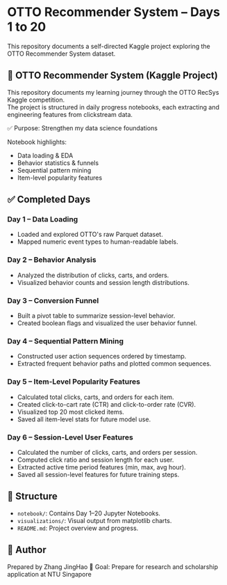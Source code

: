 # OTTO Recommender System – Days 1 to 20

This repository documents a self-directed Kaggle project exploring the OTTO Recommender System dataset.

## 🛒 OTTO Recommender System (Kaggle Project)

This repository documents my learning journey through the OTTO RecSys Kaggle competition.  
The project is structured in daily progress notebooks, each extracting and engineering features from clickstream data.

✅ Purpose: Strengthen my data science foundations  


Notebook highlights:
- Data loading & EDA
- Behavior statistics & funnels
- Sequential pattern mining
- Item-level popularity features

## ✅ Completed Days

### Day 1 – Data Loading
- Loaded and explored OTTO's raw Parquet dataset.
- Mapped numeric event types to human-readable labels.

### Day 2 – Behavior Analysis
- Analyzed the distribution of clicks, carts, and orders.
- Visualized behavior counts and session length distributions.

### Day 3 – Conversion Funnel
- Built a pivot table to summarize session-level behavior.
- Created boolean flags and visualized the user behavior funnel.

### Day 4 – Sequential Pattern Mining
- Constructed user action sequences ordered by timestamp.
- Extracted frequent behavior paths and plotted common sequences.

### Day 5 – Item-Level Popularity Features
- Calculated total clicks, carts, and orders for each item.
- Created click-to-cart rate (CTR) and click-to-order rate (CVR).
- Visualized top 20 most clicked items.
- Saved all item-level stats for future model use.

### Day 6 – Session-Level User Features
- Calculated the number of clicks, carts, and orders per session.
- Computed click ratio and session length for each user.
- Extracted active time period features (min, max, avg hour).
- Saved all session-level features for future training steps.

## 📂 Structure

- `notebook/`: Contains Day 1–20 Jupyter Notebooks.
- `visualizations/`: Visual output from matplotlib charts.
- `README.md`: Project overview and progress.

## 📌 Author

Prepared by Zhang JingHao 
🎯 Goal: Prepare for research and scholarship application at NTU Singapore
